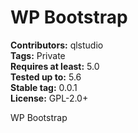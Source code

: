 # WP Bootstrap #
**Contributors:** qlstudio  
**Tags:** Private  
**Requires at least:** 5.0  
**Tested up to:** 5.6  
**Stable tag:** 0.0.1     
**License:** GPL-2.0+  

WP Bootstrap
